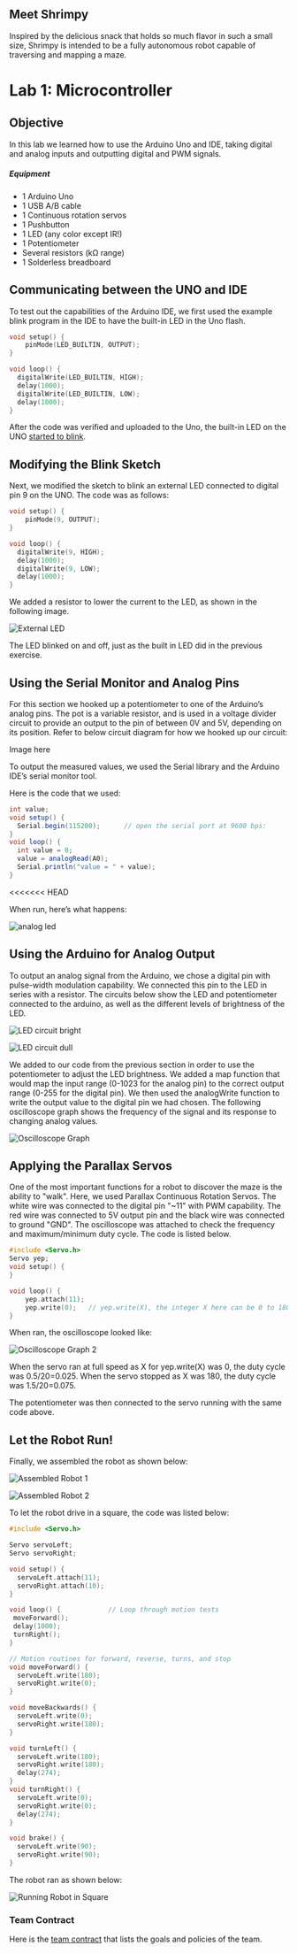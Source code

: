 ## Meet Shrimpy

Inspired by the delicious snack that holds so much flavor in such a small size, Shrimpy is intended to be a fully autonomous robot capable of traversing and mapping a maze.

# Lab 1: Microcontroller
## Objective
In this lab we learned how to use the Arduino Uno and IDE, taking digital and analog inputs and outputting digital and PWM signals.

##### Equipment
* 1 Arduino Uno
* 1 USB A/B cable
* 1 Continuous rotation servos
* 1 Pushbutton
* 1 LED (any color except IR!)
* 1 Potentiometer
* Several resistors (kΩ range)
* 1 Solderless breadboard

## Communicating between the UNO and IDE

To test out the capabilities of the Arduino IDE, we first used the example blink program in the IDE to have the built-in LED in the Uno flash. 
```C++
void setup() {
    pinMode(LED_BUILTIN, OUTPUT);
}

void loop() {
  digitalWrite(LED_BUILTIN, HIGH);
  delay(1000);                       
  digitalWrite(LED_BUILTIN, LOW);    
  delay(1000);                       
}
```
After the code was verified and uploaded to the Uno, the built-in LED on the UNO [started to blink]( https://gfycat.com/gifs/detail/DistantBraveBoa).

## Modifying the Blink Sketch

Next, we modified the sketch to blink an external LED connected to digital pin 9 on the UNO. The code was as follows:
```C++
void setup() {
    pinMode(9, OUTPUT);
}

void loop() {
  digitalWrite(9, HIGH);
  delay(1000);                       
  digitalWrite(9, LOW);    
  delay(1000);                       
}
```
We added a resistor to lower the current to the LED, as shown in the following image. 

![External LED](http://i.imgur.com/Rn8bvosl.jpg)

The LED blinked on and off, just as the built in LED did in the previous exercise.


## Using the Serial Monitor and Analog Pins
For this section we hooked up a potentiometer to one of the Arduino’s analog pins. The pot is a variable resistor, and is used in a voltage divider circuit to provide an output to the pin of between 0V and 5V, depending on its position. Refer to below circuit diagram for how we hooked up our circuit:

Image here

To output the measured values, we used the Serial library and the Arduino IDE’s serial monitor tool.

Here is the code that we used:

```Java
int value;
void setup() {
  Serial.begin(115200);      // open the serial port at 9600 bps:
}
void loop() {
  int value = 0;
  value = analogRead(A0);
  Serial.println("value = " + value);
}
```
<<<<<<< HEAD

When run, here’s what happens:

![analog led](https://thumbs.gfycat.com/NegligibleTerrificGreatdane-size_restricted.gif)

## Using the Arduino for Analog Output
To output an analog signal from the Arduino, we chose a digital pin with pulse-width modulation capability. We connected this pin to the LED in series with a resistor. The circuits below show the LED and potentiometer connected to the arduino, as well as the different levels of brightness of the LED. 

![LED circuit bright](https://lh5.googleusercontent.com/uM9ousc9k4QJiiv_gJrv8T3vyIZ0GfSbJWPJKhlUwz_eDroz0HSwYybYh3lJyI7LastCj2flsHdAPE0=w1461-h780-rw)

![LED circuit dull](https://lh3.googleusercontent.com/P1nK3a2EbWKHF2inhzWCfaQKRZ8QOYhjWPQcrUMfUrO1xD5d2mpOKpdGqRplFBuvsB7h7lQ_REUZa4w=w1461-h780-rw)

We added to our code from the previous section in order to use the potentiometer to adjust the LED brightness. We added a map function that would map the input range (0-1023 for the analog pin) to the correct output range (0-255 for the digital pin). We then used the analogWrite function to write the output value to the digital pin we had chosen. The following oscilloscope graph shows the frequency of the signal and its response to changing analog values. 

![Oscilloscope Graph](https://lh4.googleusercontent.com/rekdfs0oZ9bL4B-i_qlq74YDtRA386FyAla_KB0mnrXJKZ2kd0JqdcpBK2qXs-wir4arPKS9l4QFVVg=w1461-h780-rw)

## Applying the Parallax Servos
One of the most important functions for a robot to discover the maze is the ability to "walk". Here, we used Parallax Continuous Rotation Servos. The white wire was connected to the digital pin "~11" with PWM capability. The red wire was connected to 5V output pin and the black wire was connected to ground "GND". The oscilloscope was attached to check the frequency and maximum/minimum duty cycle. The code is listed below.

```C++
#include <Servo.h>
Servo yep;
void setup() {
}

void loop() {
    yep.attach(11);
    yep.write(0);   // yep.write(X), the integer X here can be 0 to 180. If X is 90, the servo will stop. If X is 0 or 180, it will rotate at full speed but in different directions for 0 and 180.
}
```

When ran, the oscilloscope looked like:

![Oscilloscope Graph 2](https://lh3.googleusercontent.com/UDT-QtnvwE1fglqu8VlNuDFOKSz1WUDftiVrREEFQynHzGH5WQzO9Fd6xLVxXawEv_T4QNFDmtmnt_g=w1461-h780-rw)

When the servo ran at full speed as X for yep.write(X) was 0, the duty cycle was 0.5/20=0.025. When the servo stopped as X was 180, the duty cycle was 1.5/20=0.075.

The potentiometer was then connected to the servo running with the same code above.

## Let the Robot Run!
Finally, we assembled the robot as shown below:

![Assembled Robot 1](https://i.imgur.com/vlPUDgf.jpg)

![Assembled Robot 2](http://i.imgur.com/z1QnSDW.jpg)

To let the robot drive in a square, the code was listed below:

```C++
#include <Servo.h>

Servo servoLeft;
Servo servoRight;

void setup() { 
  servoLeft.attach(11);
  servoRight.attach(10);
} 

void loop() {            // Loop through motion tests
 moveForward();
 delay(1000);
 turnRight();
}

// Motion routines for forward, reverse, turns, and stop
void moveForward() {
  servoLeft.write(180);
  servoRight.write(0);
}

void moveBackwards() {
  servoLeft.write(0);
  servoRight.write(180);
}

void turnLeft() {
  servoLeft.write(180);
  servoRight.write(180);
  delay(274);
}
void turnRight() {
  servoLeft.write(0);
  servoRight.write(0);
  delay(274);
}

void brake() {
  servoLeft.write(90);
  servoRight.write(90);
}
```

The robot ran as shown below:

![Running Robot in Square](https://thumbs.gfycat.com/BlandRashElk-size_restricted.gif)


### Team Contract
Here is the [team contract](https://docs.google.com/a/cornell.edu/document/d/185qE_biNOK_HIIYWK4v1OBuVsC2TEDHkQdZEg_0X8gM/edit?usp=sharing) that lists the goals and policies of the team.